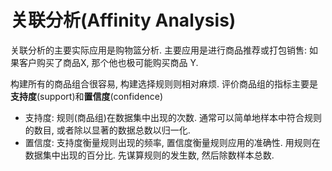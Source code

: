 
关联分析(Affinity Analysis)
=============================

关联分析的主要实际应用是购物篮分析.
主要应用是进行商品推荐或打包销售: 如果客户购买了商品X, 那个他也极可能购买商品 Y.

构建所有的商品组合很容易, 构建选择规则则相对麻烦.
评价商品组的指标主要是**支持度**(support)和**置信度**(confidence)

* 支持度: 规则(商品组)在数据集中出现的次数. 通常可以简单地样本中符合规则的数目, 或者除以显著的数据总数以归一化. 
* 置信度: 支持度衡量规则出现的频率, 置信度衡量规则应用的准确性. 用规则在数据集中出现的百分比. 先谋算规则的发生数, 然后除数样本总数.
